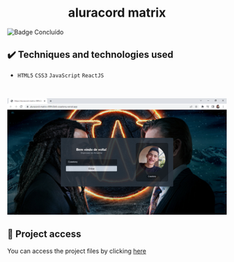 <h1 align="center">aluracord matrix</h1>
 
 ![Badge Concluído](https://camo.githubusercontent.com/459f141bd5e24c179a0e2dd49691e290ed5c5d4b4cb97767daee7cfaf6e31121/687474703a2f2f696d672e736869656c64732e696f2f7374617469632f76313f6c6162656c3d535441545553266d6573736167653d434f4e434c5549444f26636f6c6f723d475245454e267374796c653d666f722d7468652d6261646765)
 
 ## ✔️ Techniques and technologies used

- ``HTML5`` ``CSS3`` ``JavaScript`` ``ReactJS``

<br>

<p align="center">
 <img src="assets/aluracordmatrix.png" width="550" alt="Image project">
</p>

## 📁 Project access
You can access the project files by clicking [here](https://github.com/Coastony/countdown)
